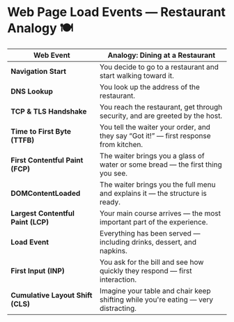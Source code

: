 # Web Page Load Events — Restaurant Analogy 🍽️

| **Web Event**                   | **Analogy: Dining at a Restaurant**                                                  |
|--------------------------------|--------------------------------------------------------------------------------------|
| **Navigation Start**           | You decide to go to a restaurant and start walking toward it.                        |
| **DNS Lookup**                 | You look up the address of the restaurant.                                           |
| **TCP & TLS Handshake**        | You reach the restaurant, get through security, and are greeted by the host.         |
| **Time to First Byte (TTFB)**  | You tell the waiter your order, and they say “Got it!” — first response from kitchen.|
| **First Contentful Paint (FCP)**| The waiter brings you a glass of water or some bread — the first thing you see.      |
| **DOMContentLoaded**           | The waiter brings you the full menu and explains it — the structure is ready.        |
| **Largest Contentful Paint (LCP)**| Your main course arrives — the most important part of the experience.            |
| **Load Event**                 | Everything has been served — including drinks, dessert, and napkins.                |
| **First Input (INP)**          | You ask for the bill and see how quickly they respond — first interaction.          |
| **Cumulative Layout Shift (CLS)**| Imagine your table and chair keep shifting while you're eating — very distracting. |
